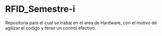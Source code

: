 # RFID_Semestre-i
 Repositoria para el cual se trabaj en el area de Hardware, con el motivo de agilizar el codigo y tener un control efectivo.
